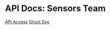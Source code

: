 # API Docs: Sensors Team

[API Access](https://docs.google.com/document/d/1pZVMKACP_liasknJdSZ44ZHgd-G1dpZ5On7DsjcA6tY/edit)
[Ghost Doc]()
